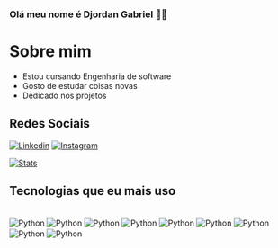 
### Olá meu nome é Djordan Gabriel 👋🏿
# Sobre mim
- Estou cursando Engenharia de software
- Gosto de estudar coisas novas
- Dedicado nos projetos


## Redes Sociais
[![Linkedin](https://img.shields.io/badge/LinkedIn-0077B5?style=for-the-badge&logo=linkedin&logoColor=white)](https://www.linkedin.com/in/djordan-gabriel-52a223262/) [![Instagram](https://img.shields.io/badge/Instagram-E4405F?style=for-the-badge&logo=instagram&logoColor=white)](https://www.instagram.com/djordan_dev)

[![Stats](https://github-readme-stats.vercel.app/api/top-langs/?username=GabrielKKKJJ&theme=blue-green)]()

## Tecnologias que eu mais uso
<div style="display: inline_block"><br/>
    <img align="center" alt="Python" src="https://img.shields.io/badge/Python-3776AB?style=for-the-badge&logo=python&logoColor=white">
    <img align="center" alt="Python" src="https://img.shields.io/badge/Java-ED8B00?style=for-the-badge&logo=openjdk&logoColor=white">
    <img align="center" alt="Python" src="https://img.shields.io/badge/SQLite-07405E?style=for-the-badge&logo=sqlite&logoColor=white">
    <img align="center" alt="Python" src="https://img.shields.io/badge/PostgreSQL-316192?style=for-the-badge&logo=postgresql&logoColor=white">
    <img align="center" alt="Python" src="https://img.shields.io/badge/MySQL-00000F?style=for-the-badge&logo=mysql&logoColor=white">
    <img align="center" alt="Python" src="https://img.shields.io/badge/Flask-000000?style=for-the-badge&logo=flask&logoColor=white">
    <img align="center" alt="Python" src="https://img.shields.io/badge/Microsoft_Azure-0089D6?style=for-the-badge&logo=microsoft-azure&logoColor=white">
    <img align="center" alt="Python" src="https://img.shields.io/badge/CSS-239120?&style=for-the-badge&logo=css3&logoColor=white">
    <img align="center" alt="Python" src="https://img.shields.io/badge/HTML-239120?style=for-the-badge&logo=html5&logoColor=white">
</div>
